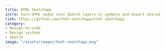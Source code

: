 ```yaml
---
title: HTML Sketchapp
intro: Turn HTML nodes into Sketch layers or symbols and export shared text styles and document colors.
link: https://github.com/html-sketchapp/html-sketchapp
category:
- Design-to-code
- Design systems
- Sketch
image: "/assets/images/html-sketchapp.png"
---
```

